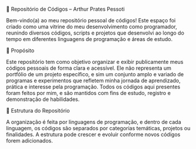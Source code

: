 📂 Repositório de Códigos – Arthur Prates Pessoti

Bem-vindo(a) ao meu repositório pessoal de códigos!
Este espaço foi criado como uma vitrine do meu desenvolvimento como programador, reunindo diversos códigos, scripts e projetos que desenvolvi ao longo do tempo em diferentes linguagens de programação e áreas de estudo.


🧠 Propósito

Este repositório tem como objetivo organizar e exibir publicamente meus códigos pessoais de forma clara e acessível. Ele não representa um portfólio de um projeto específico, e sim um conjunto amplo e variado de programas e experimentos que refletem minha jornada de aprendizado, prática e interesse pela programação.
Todos os códigos aqui presentes foram feitos por mim, e são mantidos com fins de estudo, registro e demonstração de habilidades.


📁 Estrutura do Repositório

A organização é feita por linguagens de programação, e dentro de cada linguagem, os códigos são separados por categorias temáticas, projetos ou finalidades.
A estrutura pode crescer e evoluir conforme novos códigos forem adicionados.

